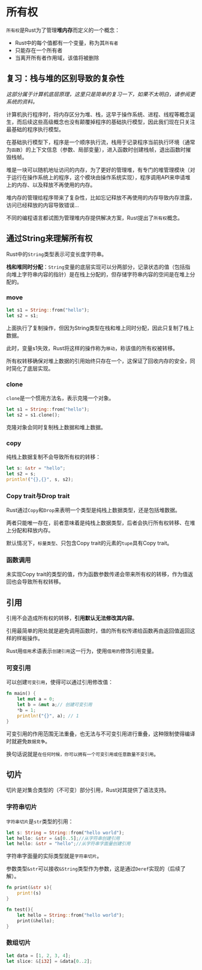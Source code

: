 # 所有权

`所有权`是Rust为了管理**堆内存**而定义的一个概念：

- Rust中的每个值都有一个变量，称为其`所有者`
- 只能存在一个所有者
- 当离开所有者作用域，该值将被删除

## 复习：栈与堆的区别导致的复杂性

*这部分属于计算机底层原理，这里只是简单的复习一下，如果不太明白，请参阅更系统的资料。*

计算机执行程序时，将内存区分为堆、栈，这早于操作系统、进程、线程等概念诞生，而后续这些高级概念也没有颠覆掉程序的基础执行模型，因此我们现在只关注最基础的程序执行模型。

在基础执行模型下，程序是一个顺序执行流，栈用于记录程序当前执行环境（通常为`函数`）的上下文信息（参数、局部变量），进入函数时创建栈帧，退出函数时摧毁栈帧。

堆是一块可以随机地址访问的内存，为了更好的管理堆，有专门的堆管理模块（对于运行在操作系统上的程序，这个模块由操作系统实现），程序调用API来申请堆上的内存、以及释放不再使用的内存。

堆内存的管理给程序带来了复杂性，比如忘记释放不再使用的内存导致内存泄露，访问已经释放的内容导致错误...

不同的编程语言都试图为管理堆内存提供解决方案，Rust提出了`所有权`概念。

## 通过String来理解所有权

Rust中的`String`类型表示可变长度字符串。

**栈和堆同时分配**：`String`变量的底层实现可以分两部分，记录状态的值（包括指向堆上字符串内容的指针）是在栈上分配的，但存储字符串内容的空间是在堆上分配的。
### move

```rust
let s1 = String::from("hello");
let s2 = s1;
```

上面执行了复制操作，但因为String类型在栈和堆上同时分配，因此只复制了栈上数据。

此时，变量s1失效，Rust将这样的操作称为`移动`，称该值的所有权被转移。

所有权转移确保对堆上数据的引用始终只存在一个，这保证了回收内存的安全，同时简化了底层实现。

### clone

`clone`是一个惯用方法名，表示克隆一个对象。

```rust
let s1 = String::from("hello");
let s2 = s1.clone();
```

克隆对象会同时复制栈上数据和堆上数据。

### copy

纯栈上数据复制不会导致所有权的转移：

```rust
let s: &str = "hello";
let s2 = s;
println!("{},{}", s, s2);
```

### Copy trait与Drop trait

Rust通过`Copy`和`Drop`来表明一个类型是纯栈上数据类型，还是包括堆数据。

两者只能唯一存在，前者意味着是纯栈上数据类型，后者会执行所有权转移、在堆上分配和释放内存。

默认情况下，`标量类型`、只包含Copy trait的元素的`tupe`具有Copy trait。

### 函数调用

未实现Copy trait的类型的值，作为函数参数传递会带来所有权的转移，作为值返回也会导致所有权转移。

## 引用

引用不会造成所有权的转移，**引用默认无法修改其内容**。

引用最简单的用处就是避免调用函数时，值的所有权传递给函数再由返回值返回这样的样板操作。

Rust用`借用`术语表示`创建引用`这一行为，使用`借用的`修饰引用变量。

### 可变引用

可以创建`可变引用`，使得可以通过引用修改值：

```rust
fn main() {
    let mut a = 0;
    let b = &mut a;// 创建可变引用
    *b = 1;
    println!("{}", a); // 1
}
```

可变引用的作用范围无法重叠，也无法与不可变引用进行重叠，这种限制使得编译时就避免`数据竞争`。

换句话说就是`在任何时候，你可以拥有一个可变引用或任意数量不变引用`。

## 切片

切片是对集合类型的（不可变）部分引用，Rust对其提供了语法支持。

### 字符串切片

`字符串切片`是`str`类型的引用：

```rust
let s: String = String::from("hello world");
let hello: &str = &s[0..5];//从字符串创建引用
let hello: &str = "hello";//从字符串字面量创建引用
```

字符串字面量的实际类型就是`字符串切片`。

参数类型`&str`可以接收`&String`类型作为参数，这是通过`Deref`实现的（后续了解）。

```rust
fn print(&str s){
	print!(s)
}

fn test(){
	let hello = String::from("hello world");
	print(&hello);
}
```
### 数组切片

```rust
let data = [1, 2, 3, 4];
let slice: &[i32] = &data[0..2];
```